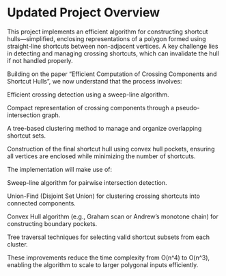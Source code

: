 # Updated Project Overview
This project implements an efficient algorithm for constructing shortcut hulls—simplified, enclosing representations of a polygon formed using straight-line shortcuts between non-adjacent vertices. A key challenge lies in detecting and managing crossing shortcuts, which can invalidate the hull if not handled properly.

Building on the paper “Efficient Computation of Crossing Components and Shortcut Hulls”, we now understand that the process involves:

Efficient crossing detection using a sweep-line algorithm.

Compact representation of crossing components through a pseudo-intersection graph.

A tree-based clustering method to manage and organize overlapping shortcut sets.

Construction of the final shortcut hull using convex hull pockets, ensuring all vertices are enclosed while minimizing the number of shortcuts.

The implementation will make use of:

Sweep-line algorithm for pairwise intersection detection.

Union-Find (Disjoint Set Union) for clustering crossing shortcuts into connected components.

Convex Hull algorithm (e.g., Graham scan or Andrew’s monotone chain) for constructing boundary pockets.

Tree traversal techniques for selecting valid shortcut subsets from each cluster.

These improvements reduce the time complexity from O(n^4) to O(n^3), enabling the algorithm to scale to larger polygonal inputs efficiently.
